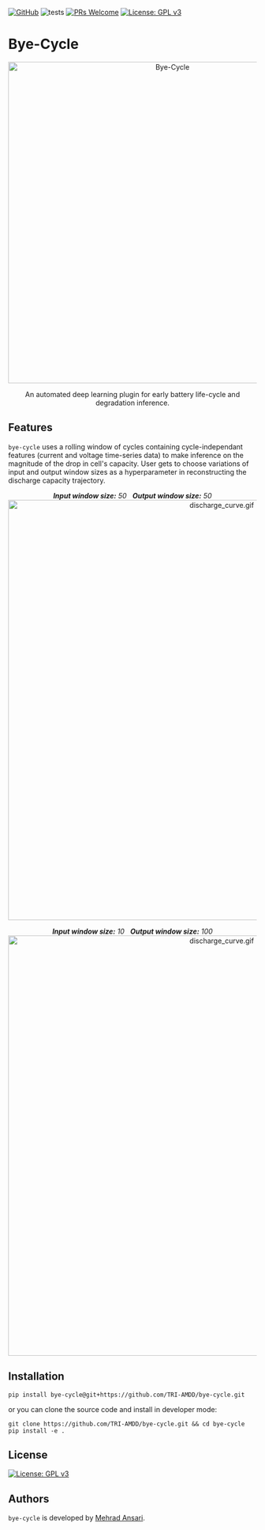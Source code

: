 [![GitHub](https://img.shields.io/badge/github-%23121011.svg?style=for-the-badge&logo=github&logoColor=white)](https://github.com/TRI-AMDD/bye-cycle)
![tests](https://github.com/TRI-AMDD/bye-cycle/actions/workflows/test.yml/badge.svg)
[![PRs Welcome](https://img.shields.io/badge/PRs-welcome-brightgreen.svg?style=flat-square)](http://makeapullrequest.com)
[![License: GPL v3](https://img.shields.io/badge/License-GPLv3-blue.svg)](https://www.gnu.org/licenses/gpl-3.0)

# Bye-Cycle
<p align="center">
    <img width="650" src="https://user-images.githubusercontent.com/51170839/222996858-332337d7-493c-4600-a777-335111d94729.gif" alt="Bye-Cycle">
</p>




<p align="center"> An automated deep learning plugin for early battery life-cycle and degradation inference. </p>


Features
--------

`bye-cycle` uses a rolling window of cycles containing cycle-independant features (current and voltage time-series data) to make inference on the magnitude of the drop in cell's capacity. User gets to choose variations of input and output window sizes as a hyperparameter in reconstructing the discharge capacity trajectory.

<p align="center">
    <em><strong>Input window size:</strong> 50 &nbsp;  <strong>Output window size:</strong> 50</em>
    <img width="850" src="https://user-images.githubusercontent.com/106785874/184695706-06aade46-a02e-4882-b1b7-dbf6223faccd.gif" alt="discharge_curve.gif">
</p>
<p align="center">
    <em><strong>Input window size:</strong> 10 &nbsp;  <strong>Output window size:</strong> 100</em>
    <img width="850" src="https://user-images.githubusercontent.com/106785874/184691653-c812bc67-be79-464e-a096-90c5f8cbd119.gif" alt="discharge_curve.gif">
</p>

Installation
--------

```
pip install bye-cycle@git+https://github.com/TRI-AMDD/bye-cycle.git
```
or you can clone the source code and install in developer mode:
```
git clone https://github.com/TRI-AMDD/bye-cycle.git && cd bye-cycle
pip install -e .
```

License
--------
[![License: GPL v3](https://img.shields.io/badge/License-GPLv3-blue.svg)](https://www.gnu.org/licenses/gpl-3.0)

Authors
--------

`bye-cycle` is developed by [Mehrad Ansari](https://mehradans92.github.io/).
